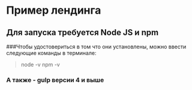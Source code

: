 # Пример лендинга 

## Для запуска требуется Node JS и npm

###Чтобы удостовериться в том что они установлены, можно ввести следующие команды в терминале:

>node -v
>npm -v

### А также - gulp версии 4 и выше